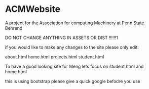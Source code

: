# ACMWebsite
A project for the Association for computing Machinery at Penn State Behrend


DO NOT CHANGE ANYTHING IN ASSETS OR DIST !!!!!!1

if you would like to make any changes to the site please only edit:

about.html
home.html
projects.html
student.html 

To have a good looking site for Meng lets focus on student.html and home.html 

this is using bootstrap please give a quick google befodre you use 


